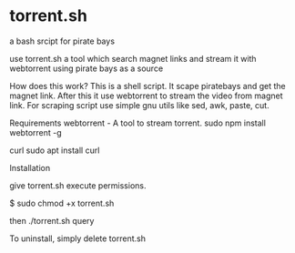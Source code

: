 # torrent.sh
a bash srcipt for pirate bays

use torrent.sh a tool which search magnet links and stream it with webtorrent using pirate bays as a source



How does this work?
This is a shell script. It scape piratebays and get the magnet link. After this it use webtorrent to stream the video from magnet link. For scraping script use simple gnu utils like sed, awk, paste, cut.

Requirements
webtorrent - A tool to stream torrent. sudo npm install webtorrent -g

curl sudo apt install curl

Installation

give torrent.sh execute permissions.

$ sudo chmod +x torrent.sh

then 
./torrent.sh query


To uninstall, simply delete torrent.sh 
